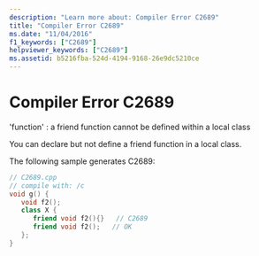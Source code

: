 ```yaml
---
description: "Learn more about: Compiler Error C2689"
title: "Compiler Error C2689"
ms.date: "11/04/2016"
f1_keywords: ["C2689"]
helpviewer_keywords: ["C2689"]
ms.assetid: b5216fba-524d-4194-9168-26e9dc5210ce
---
```

# Compiler Error C2689

'function' : a friend function cannot be defined within a local class

You can declare but not define a friend function in a local class.

The following sample generates C2689:

```cpp
// C2689.cpp
// compile with: /c
void g() {
   void f2();
   class X {
      friend void f2(){}   // C2689
      friend void f2();   // OK
   };
}
```
